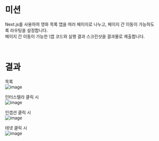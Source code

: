 # 미션
Next.js를 사용하여 영화 목록 앱을 여러 페이지로 나누고, 페이지 간 이동이 가능하도록 라우팅을 설정합니다.  
페이지 간 이동이 가능한 \앱 코드와 실행 결과 스크린샷을 결과물로 제출합니다.

<br>

# 결과
목록  
![image](https://github.com/user-attachments/assets/03bf91f9-9a86-496f-aa18-262fb4fda9dd)  

인터스텔라 클릭 시  
![image](https://github.com/user-attachments/assets/f898547d-b0aa-46b2-a151-0bda9aa80743)  

인셉션 클릭 시  
![image](https://github.com/user-attachments/assets/28cce69b-e163-49d3-853a-bd85fe54ecdf)  

테넷 클릭 시  
![image](https://github.com/user-attachments/assets/3b2c436b-f057-4b32-8a13-c73689bfd0c4)  
